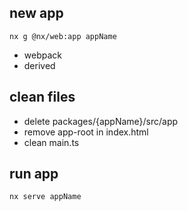 ## new app
`nx g @nx/web:app appName`
- webpack
- derived

## clean files
- delete packages/{appName}/src/app
- remove app-root in index.html
- clean main.ts

## run app
`nx serve appName`